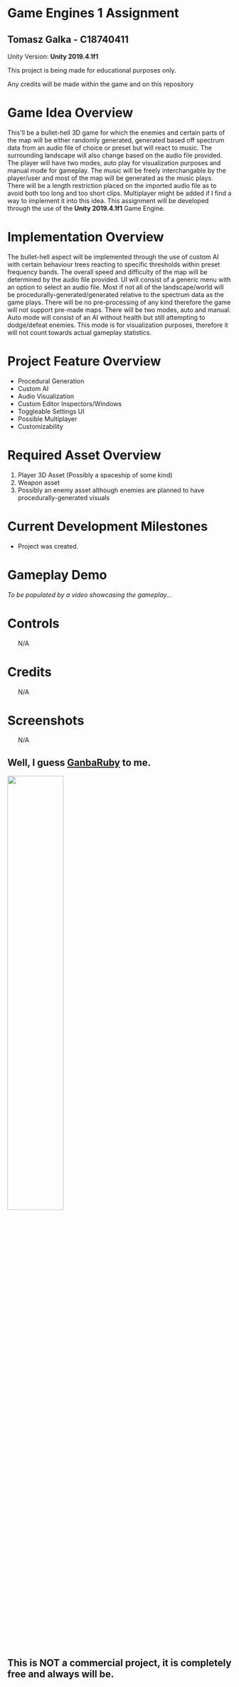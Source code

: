 <h1>Game Engines 1 Assignment</h1>
<h2>Tomasz Galka - C18740411</h2>

<p>Unity Version: <b>Unity 2019.4.1f1</b>
<p>This project is being made for educational purposes only.</p>
<p>Any credits will be made within the game and on this repository</p>

<h1>Game Idea Overview</h1>
<p>This'll be a bullet-hell 3D game for which the enemies and certain parts of the map will be either randomly generated, generated based off spectrum data from an audio file of choice or preset but will react to music. The surrounding landscape will also change based on the audio file provided. The player will have two modes, auto play for visualization purposes and manual mode for gameplay. The music will be freely interchangable by the player/user and most of the map will be generated as the music plays. There will be a length restriction placed on the imported audio file as to avoid both too long and too short clips. Multiplayer might be added if I find a way to implement it into this idea. This assignment will be developed through the use of the <b>Unity 2019.4.1f1</b> Game Engine.</p>
<h1>Implementation Overview</h1>
<p>The bullet-hell aspect will be implemented through the use of custom AI with certain behaviour trees reacting to specific thresholds within preset frequency bands. The overall speed and difficulty of the map will be determined by the audio file provided. UI will consist of a generic menu with an option to select an audio file. Most if not all of the landscape/world will be procedurally-generated/generated relative to the spectrum data as the game plays. There will be no pre-processing of any kind therefore the game will not support pre-made maps. There will be two modes, auto and manual. Auto mode will consist of an AI without health but still attempting to dodge/defeat enemies. This mode is for visualization purposes, therefore it will not count towards actual gameplay statistics.</p>
<h1>Project Feature Overview</h1>
<ul>
 <li>Procedural Generation</li>
 <li>Custom AI</li>
 <li>Audio Visualization</li>
 <li>Custom Editor Inspectors/Windows</li>
 <li>Toggleable Settings UI</li>
 <li>Possible Multiplayer</li>
 <li>Customizability</li>
</ul>
<h1>Required Asset Overview</h1>
<ol>
 <li>Player 3D Asset (Possibly a spaceship of some kind)</li>
 <li>Weapon asset</li>
 <li>Possibly an enemy asset although enemies are planned to have procedurally-generated visuals</li>
</ol>
<h1>Current Development Milestones</h1>
<ul>
 <li>Project was created.</li>
</ul>
<h1>Gameplay Demo</h1>
<i>To be populated by a video showcasing the gameplay...</i>
<h1>Controls</h1>
<ul>
 N/A
</ul>
<h1>Credits</h1>
<ul>
 N/A
</ul>
<h1>Screenshots</h1>
<ul>
 N/A
</ul>
 
 <h2>Well, I guess <a href="https://www.urbandictionary.com/define.php?term=Ganbaruby"><b>GanbaRuby</b></a> to me.</h2>
<img src="https://media1.tenor.com/images/61bcbafc85870fdb1db95ac298f9b8f8/tenor.gif?itemid=7273202" width=50% height=50%/>

<h2>This is <b>NOT</b> a commercial project, it is completely free and always will be.</h2>
